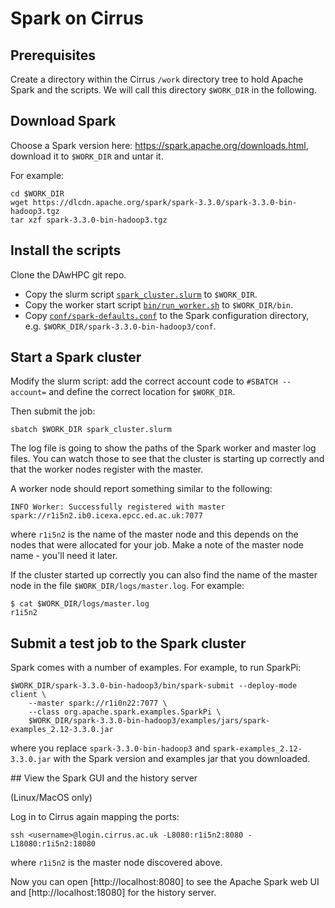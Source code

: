 # Spark on Cirrus

## Prerequisites

Create a directory within the Cirrus `/work` directory tree to hold Apache Spark and the scripts.
We will call this directory `$WORK_DIR` in the following.

## Download Spark

Choose a Spark version here: https://spark.apache.org/downloads.html, download it to `$WORK_DIR` and untar it.

For example:
```
cd $WORK_DIR
wget https://dlcdn.apache.org/spark/spark-3.3.0/spark-3.3.0-bin-hadoop3.tgz
tar xzf spark-3.3.0-bin-hadoop3.tgz
```

## Install the scripts

Clone the DAwHPC git repo.

* Copy the slurm script [`spark_cluster.slurm`](spark_cluster.slurm) to `$WORK_DIR`.
* Copy the worker start script [`bin/run_worker.sh`](bin/run_worker.sh) to `$WORK_DIR/bin`.
* Copy [`conf/spark-defaults.conf`](conf/spark-defaults.conf) to the Spark configuration directory, e.g. `$WORK_DIR/spark-3.3.0-bin-hadoop3/conf`.

## Start a Spark cluster

Modify the slurm script: add the correct account code to `#SBATCH --account=` and define the correct location for `$WORK_DIR`.

Then submit the job:
```
sbatch $WORK_DIR spark_cluster.slurm
```
The log file is going to show the paths of the Spark worker and master log files. You can watch those to see that the cluster is starting up correctly and that the worker nodes register with the master.

A worker node should report something similar to the following:
```
INFO Worker: Successfully registered with master spark://r1i5n2.ib0.icexa.epcc.ed.ac.uk:7077
```
where `r1i5n2` is the name of the master node and this depends on the nodes that were allocated for your job. Make a note of the master node name - you'll need it later.

If the cluster started up correctly you can also find the name of the master node in the file `$WORK_DIR/logs/master.log`. For example:
```
$ cat $WORK_DIR/logs/master.log 
r1i5n2
```

## Submit a test job to the Spark cluster

Spark comes with a number of examples. For example, to run SparkPi:
```
$WORK_DIR/spark-3.3.0-bin-hadoop3/bin/spark-submit --deploy-mode client \
    --master spark://r1i0n22:7077 \
    --class org.apache.spark.examples.SparkPi \
    $WORK_DIR/spark-3.3.0-bin-hadoop3/examples/jars/spark-examples_2.12-3.3.0.jar
```
where you replace `spark-3.3.0-bin-hadoop3` and `spark-examples_2.12-3.3.0.jar` with the Spark version and examples jar that you downloaded.

## View the Spark GUI and the history server

(Linux/MacOS only)

Log in to Cirrus again mapping the ports:
```
ssh <username>@login.cirrus.ac.uk -L8080:r1i5n2:8080 -L18080:r1i5n2:18080 
```
where `r1i5n2` is the master node discovered above.

Now you can open [http://localhost:8080] to see the Apache Spark web UI and [http://localhost:18080] for the history server.